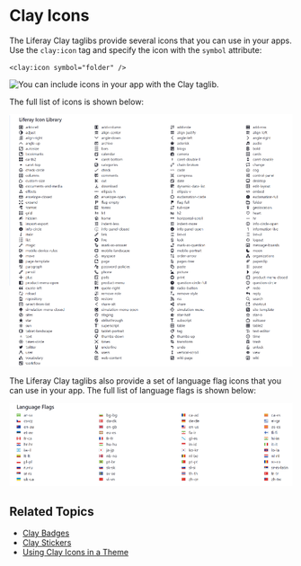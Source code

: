 # Clay Icons

The Liferay Clay taglibs provide several icons that you can use in your apps. Use the `clay:icon` tag and specify the icon with the `symbol` attribute:

```markup
<clay:icon symbol="folder" />
```

![You can include icons in your app with the Clay taglib.](./clay-icons/images/.png)

The full list of icons is shown below:

![The Clay taglib gives you access to several Liferay DXP icons.](./clay-icons/images/02.png)

The Liferay Clay taglibs also provide a set of language flag icons that you can  use in your app. The full list of language flags is shown below:

![You can include language flags in your apps.](./clay-icons/images/03.png)

## Related Topics

* [Clay Badges](./clay-badges.md)
* [Clay Stickers](./clay-stickers.md)
* [Using Clay Icons in a Theme](https://help.liferay.com/hc/en-us/articles/360034474532-Using-Clay-Icons-in-a-Theme)